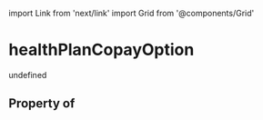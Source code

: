 import Link from 'next/link'
import Grid from '@components/Grid'

# healthPlanCopayOption

undefined

## Property of



